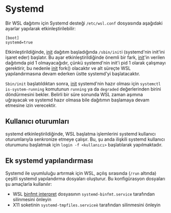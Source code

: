 # Systemd

Bir WSL dağıtımı için Systemd desteği `/etc/wsl.conf` dosyasında aşağıdaki ayarlar yapılarak etkinleştirilebilir:

```
[boot]
systemd=true
```

Etkinleştirildiğinde, [init](init.md) dağıtım başladığında `/sbin/init`i (systemd'nin init'ini işaret eder) başlatır. Bu ayar etkinleştirildiğinde önemli bir fark, [init](init.md)'in verilen dağıtımda pid 1 olmayacağıdır, çünkü systemd'nin init'i pid 1 olarak çalışmayı gerektirir, bu nedenle [init](init.md) fork() olacaktır ve alt süreçte WSL yapılandırmasına devam ederken üstte systemd'yi başlatacaktır. 

`Sbin/init` başlatıldıktan sonra, [init](init.md) systemd'nin hazır olması için `systemctl is-system-running` komutunun `running` ya da `degraded` değerlerinden birini döndürmesini bekler. Belirli bir süre sonunda WSL zaman aşımına uğrayacak ve systemd hazır olmasa bile dağıtımın başlamaya devam etmesine izin verecektir.

## Kullanıcı oturumları

systemd etkinleştirildiğinde, WSL başlatma işlemlerini systemd kullanıcı oturumlarıyla senkronize etmeye çalışır. Bu, şu anda ilişkili systemd kullanıcı oturumunu başlatmak için `login -f <kullanıcı>` başlatılarak yapılmaktadır.

## Ek systemd yapılandırması 

Systemd ile uyumluluğu artırmak için WSL, açılış sırasında (`/run` altında) çeşitli systemd yapılandırma dosyaları oluşturur. Bu konfigürasyon dosyaları şu amaçlarla kullanılır:

- WSL [binfmt interpret](interop.md) dosyasının `systemd-binfmt.service` tarafından silinmesini önleyin
- X11 soketinin `systemd-tmpfiles.serviceè` tarafından silinmesini önleyin 